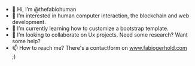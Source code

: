 - 👋 Hi, I’m @thefabiohuman
- 👀 I’m interested in human computer interaction, the blockchain and web development.
- 🌱 I’m currently learning how to customize a bootstrap template.
- 💞️ I’m looking to collaborate on Ux projects. Need some research? Want some help?
- 📫 How to reach me? There's a contactform on www.fabiogerhold.com ;)

<!---
thefabiohuman/thefabiohuman is a ✨ special ✨ repository because its `README.md` (this file) appears on your GitHub profile.
You can click the Preview link to take a look at your changes.
--->
